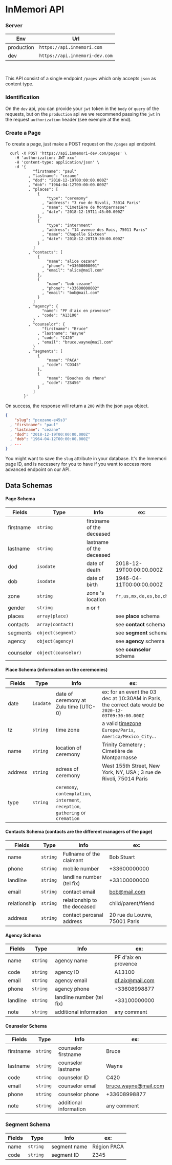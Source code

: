 # InMemori API  

### Server

| Env        | Url                              |
|------------|----------------------------------|
| production | `https://api.inmemori.com`       |
| dev        | `https://api.inmemori-dev.com`   |

<br/>  

This API consist of a single endpoint `/pages` which only accepts `json` as content type.  

### Identification

On the `dev` api, you can provide your `jwt` token in the `body` or `query` of the requests, but on the `production` api we we recommend passing the `jwt` in the request `authorization` header (see exemple at the end).

### Create a Page

To create a page, just make a POST request on the `/pages` api endpoint.  

  ```curl
    curl -X POST 'https://api.inmemori-dev.com/pages' \
      -H 'authorization: JWT xxx'
      -H 'content-type: application/json' \
      -d '{ 
              "firstname": "paul"
            , "lastname": "cezane"
            , "dod": "2018-12-19T00:00:00.000Z"
            , "dob": "1964-04-12T00:00:00.000Z"
            , "places": [
                {
                    "type": "ceremony"
                  , "address": "3 rue de Rivoli, 75014 Paris"
                  , "name": "Cimetière de Montparnasse"
                  , "date": "2018-12-19T11:45:00.000Z"
                },
                {
                    "type": "internment"
                  , "address": "14 avenue des Rois, 75011 Paris"
                  , "name": "Chapelle Sixteen"
                  , "date": "2018-12-20T19:30:00.000Z"
                }
              ]
            , "contacts": [
                { 
                    "name": "alice cezane"
                  , "phone": "+33600000001"
                  , "email": "alice@mail.com"
                },
                { 
                    "name": "bob cezane"
                  , "phone": "+33600000002"
                  , "email": "bob@mail.com"
                }
              ]
            , "agency": {
                  "name": "PF d'aix en provence"
                , "code": "A13100"
              } 
            , "counselor": {
                  "firstname": "Bruce"
                , "lastname": "Wayne"
                , "code": "C420"
                , "email": "bruce.wayne@mail.com"
              } 
            , "segments": [
                {
                    "name": "PACA"
                  , "code": "CD345"
                },
                {
                    "name": "Bouches du rhone"
                  , "code": "ZS456"
                }
              ]
          }'
  ```
  
On success, the response will return a `200` with the json `page` object.  

```json
{ 
    "slug": "pcezane-e45s3"
  , "firstname": "paul"
  , "lastname": "cezane"
  , "dod": "2018-12-19T00:00:00.000Z"
  , "dob": "1964-04-12T00:00:00.000Z"
  , ...
} 
```

You might want to save the `slug` attribute in your database. It's the Inmemori page ID, and is necessery for you to have if you want to access more advanced endpoint on our API.


## Data Schemas

#### Page Schema

| Fields          | Type               | Info                              | ex:                            |
|-----------------|--------------------|-----------------------------------|--------------------------------|
| firstname       | `string`           | firstname of the deceased         | |
| lastname        | `string`           | lastname of the deceased          | |
| dod             | `isodate`          | date of death                     | 2018-12-19T00:00:00.000Z |
| dob             | `isodate`          | date of birth                     | 1946-04-11T00:00:00.000Z |
| zone            | `string`           | zone 's location                  | `fr,us,mx,de,es,be,ch` |
| gender          | `string`           | `m` or `f`                        | |
| places          | `array(place)`     |                                   | see **place** schema |
| contacts        | `array(contact)`   |                                   | see **contact** schema |
| segments        | `object(segment)`  |                                   | see **segment** schema |
| agency          | `object(agency)`   |                                   | see **agency** schema |
| counselor       | `object(counselor)`|                                   | see **counselor** schema |


#### Place Schema (information on the ceremonies)


| Fields          | Type           | Info                | ex:                            |
|-----------------|----------------|---------------------|--------------------------------|
| date            | `isodate`      | date of ceremony at Zulu time (UTC-0)| ex: for an event the 03 dec at 10:30AM in Paris, the correct date would be `2020-12-03T09:30:00.000Z`       |
| tz            | `string`       | time zone| a valid [timezone](https://en.wikipedia.org/wiki/List_of_tz_database_time_zones) `Europe/Paris`, `America/Mexico_City`...  |
| name            | `string`       | location of ceremony| Trinity Cemetery ; Cimetière de Montparnasse      |
| address         | `string`       | adress of ceremony  | West 155th Street, New York, NY, USA ; 3 rue de Rivoli, 75014 Paris 
| type            | `string`       | `ceremony`, `contemplation`, `interment`, `reception`, `gathering` or `cremation`|     |



#### Contacts Schema (contacts are the different managers of the page)


| Fields          | Type           | Info                              | ex:                            |
|-----------------|----------------|-----------------------------------|--------------------------------|
| name            | `string `      | Fullname of the claimant          | Bob Stuart |
| phone           | `string `      | mobile number                     | +33600000000 |
| landline        | `string `      | landline number (tel fix)         | +33100000000 |
| email           | `string `      | contact email                     | bob@mail.com |
| relationship    | `string `      | relationship to the deceased      | child/parent/friend |
| address         | `string `      | contact perosnal address          | 20 rue du Louvre, 75001 Paris |

#### Agency Schema

| Fields          | Type           | Info                           | ex:                            |
|-----------------|----------------|--------------------------------|--------------------------------|
| name            | `string `      | agency name                    | PF d'aix en provence |
| code            | `string `      | agency ID                      | A13100 |
| email           | `string `      | agency email                   | pf.aix@mail.com |
| phone           | `string `      | agency phone                   | +33608998877 |
| landline        | `string `      | landline number (tel fix)      | +33100000000 |
| note            | `string `      | additional information         | any comment |

#### Counselor Schema

| Fields          | Type        | Info                              | ex:                            |
|-----------------|-------------|-----------------------------------|--------------------------------|
| firstname       | `string `   | counselor firstname               | Bruce |
| lastname        | `string `   | counselor lastname                | Wayne |
| code            | `string `   | counselor ID                      | C420 |
| email           | `string `   | counselor email                   | bruce.wayne@mail.com |
| phone           | `string `   | counselor phone                   | +33608998877 |
| note            | `string `   | additional information            | any comment |

### Segment Schema

| Fields          | Type        | Info                              | ex:                            |
|-----------------|-------------|-----------------------------------|--------------------------------|
| name            | `string `   | segment name                      | Région PACA |
| code            | `string `   | segment ID                        | Z345 |

